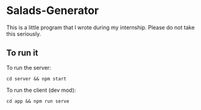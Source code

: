 # Salads-Generator

This is a little program that I wrote during my internship. Please do not take this seriously.

## To run it

To run the server:

```
cd server && npm start
```

To run the client (dev mod):

```
cd app && npm run serve
```
